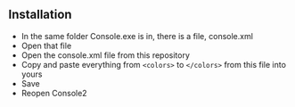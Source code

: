 Installation
------------

- In the same folder Console.exe is in, there is a file, console.xml
- Open that file
- Open the console.xml file from this repository
- Copy and paste everything from `<colors>` to `</colors>` from this file into yours
- Save
- Reopen Console2

